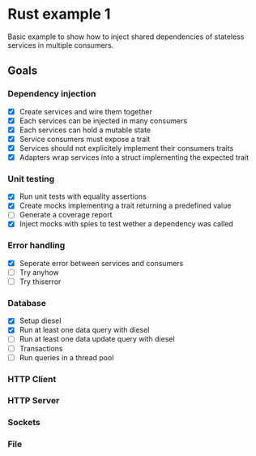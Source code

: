 # Rust example 1

Basic example to show how to inject shared dependencies of
stateless services in multiple consumers.

## Goals

### Dependency injection
* [x] Create services and wire them together
* [x] Each services can be injected in many consumers
* [x] Each services can hold a mutable state
* [x] Service consumers must expose a trait
* [x] Services should not explicitely implement their consumers traits
* [x] Adapters wrap services into a struct implementing the expected trait

### Unit testing
* [x] Run unit tests with equality assertions
* [x] Create mocks implementing a trait returning a predefined value
* [ ] Generate a coverage report
* [x] Inject mocks with spies to test wether a dependency was called

### Error handling
* [x] Seperate error between services and consumers
* [ ] Try anyhow
* [ ] Try thiserror

### Database
* [x] Setup diesel
* [x] Run at least one data query with diesel
* [ ] Run at least one data update query with diesel
* [ ] Transactions
* [ ] Run queries in a thread pool

### HTTP Client

### HTTP Server

### Sockets

### File
